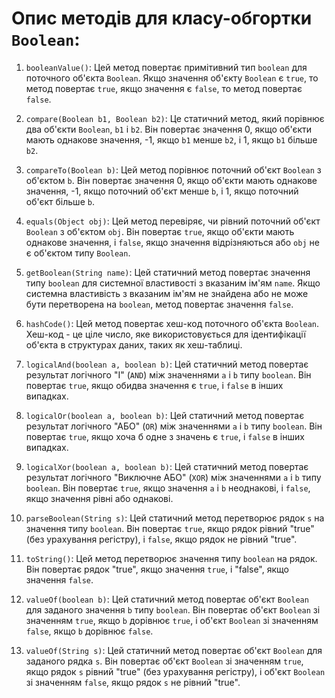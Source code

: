 
# Опис методів для класу-обгортки `Boolean`:

1. `booleanValue()`: Цей метод повертає примітивний тип `boolean` для поточного об'єкта `Boolean`. Якщо значення об'єкту `Boolean` є `true`, то метод повертає `true`, якщо значення є `false`, то метод повертає `false`.

2. `compare(Boolean b1, Boolean b2)`: Це статичний метод, який порівнює два об'єкти `Boolean`, `b1` і `b2`. Він повертає значення 0, якщо об'єкти мають однакове значення, -1, якщо `b1` менше `b2`, і 1, якщо `b1` більше `b2`.

3. `compareTo(Boolean b)`: Цей метод порівнює поточний об'єкт `Boolean` з об'єктом `b`. Він повертає значення 0, якщо об'єкти мають однакове значення, -1, якщо поточний об'єкт менше `b`, і 1, якщо поточний об'єкт більше `b`.

4. `equals(Object obj)`: Цей метод перевіряє, чи рівний поточний об'єкт `Boolean` з об'єктом `obj`. Він повертає `true`, якщо об'єкти мають однакове значення, і `false`, якщо значення відрізняються або `obj` не є об'єктом типу `Boolean`.

5. `getBoolean(String name)`: Цей статичний метод повертає значення типу `boolean` для системної властивості з вказаним ім'ям `name`. Якщо системна властивість з вказаним ім'ям не знайдена або не може бути перетворена на `boolean`, метод повертає значення `false`.

6. `hashCode()`: Цей метод повертає хеш-код поточного об'єкта `Boolean`. Хеш-код - це ціле число, яке використовується для ідентифікації об'єкта в структурах даних, таких як хеш-таблиці.

7. `logicalAnd(boolean a, boolean b)`: Цей статичний метод повертає результат логічного "І" (`AND`) між значеннями `a` і `b` типу `boolean`. Він повертає `true`, якщо обидва значення є `true`, і `false` в інших випадках.

8. `logicalOr(boolean a, boolean b)`: Цей статичний метод повертає результат логічного "АБО" (`OR`) між значеннями `a` і `b` типу `boolean`. Він повертає `true`, якщо хоча б одне з значень є `true`, і `false` в інших випадках.

9. `logicalXor(boolean a, boolean b)`: Цей статичний метод повертає результат логічного "Виключне АБО" (`XOR`) між значеннями `a` і `b` типу `boolean`. Він повертає `true`, якщо значення `a` і `b` неоднакові, і `false`, якщо значення рівні або однакові.

10. `parseBoolean(String s)`: Цей статичний метод перетворює рядок `s` на значення типу `boolean`. Він повертає `true`, якщо рядок рівний "true" (без урахування регістру), і `false`, якщо рядок не рівний "true".

11. `toString()`: Цей метод перетворює значення типу `boolean` на рядок. Він повертає рядок "true", якщо значення `true`, і "false", якщо значення `false`.

12. `valueOf(boolean b)`: Цей статичний метод повертає об'єкт `Boolean` для заданого значення `b` типу `boolean`. Він повертає об'єкт `Boolean` зі значенням `true`, якщо `b` дорівнює `true`, і об'єкт `Boolean` зі значенням `false`, якщо `b` дорівнює `false`.

13. `valueOf(String s)`: Цей статичний метод повертає об'єкт `Boolean` для заданого рядка `s`. Він повертає об'єкт `Boolean` зі значенням `true`, якщо рядок `s` рівний "true" (без урахування регістру), і об'єкт `Boolean` зі значенням `false`, якщо рядок `s` не рівний "true".
